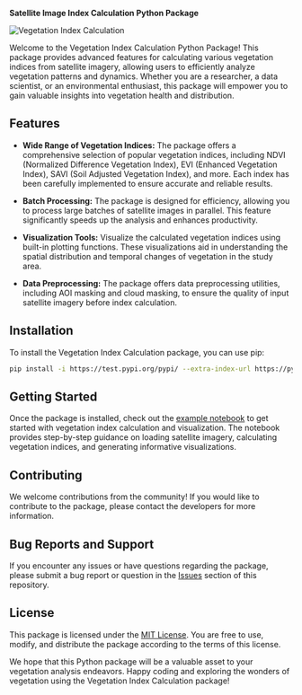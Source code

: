**Satellite Image Index Calculation Python Package**

![Vegetation Index Calculation](https://github.com/richiedlon/SoftwareDevProject/blob/main/package_logo.png)

Welcome to the Vegetation Index Calculation Python Package! This package provides advanced features for calculating various vegetation indices from satellite imagery, allowing users to efficiently analyze vegetation patterns and dynamics. Whether you are a researcher, a data scientist, or an environmental enthusiast, this package will empower you to gain valuable insights into vegetation health and distribution.

## Features

- **Wide Range of Vegetation Indices:** The package offers a comprehensive selection of popular vegetation indices, including NDVI (Normalized Difference Vegetation Index), EVI (Enhanced Vegetation Index), SAVI (Soil Adjusted Vegetation Index), and more. Each index has been carefully implemented to ensure accurate and reliable results.

- **Batch Processing:** The package is designed for efficiency, allowing you to process large batches of satellite images in parallel. This feature significantly speeds up the analysis and enhances productivity.

- **Visualization Tools:** Visualize the calculated vegetation indices using built-in plotting functions. These visualizations aid in understanding the spatial distribution and temporal changes of vegetation in the study area.

- **Data Preprocessing:** The package offers data preprocessing utilities, including AOI masking and cloud masking, to ensure the quality of input satellite imagery before index calculation.

## Installation

To install the Vegetation Index Calculation package, you can use pip:

```bash
pip install -i https://test.pypi.org/pypi/ --extra-index-url https://pypi.org/simple RSensePy
```

## Getting Started

Once the package is installed, check out the [example notebook](https://github.com/your_username/vegetation_index_calculation/blob/main/examples/vegetation_index_calculation_example.ipynb) to get started with vegetation index calculation and visualization. The notebook provides step-by-step guidance on loading satellite imagery, calculating vegetation indices, and generating informative visualizations.

## Contributing

We welcome contributions from the community! If you would like to contribute to the package, please contact the developers for more information.

## Bug Reports and Support

If you encounter any issues or have questions regarding the package, please submit a bug report or question in the [Issues](https://github.com/richiedlon/SoftwareDevProject/issues) section of this repository.

## License

This package is licensed under the [MIT License](https://github.com/your_username/vegetation_index_calculation/blob/main/LICENSE). You are free to use, modify, and distribute the package according to the terms of this license.

We hope that this Python package will be a valuable asset to your vegetation analysis endeavors. Happy coding and exploring the wonders of vegetation using the Vegetation Index Calculation package!
